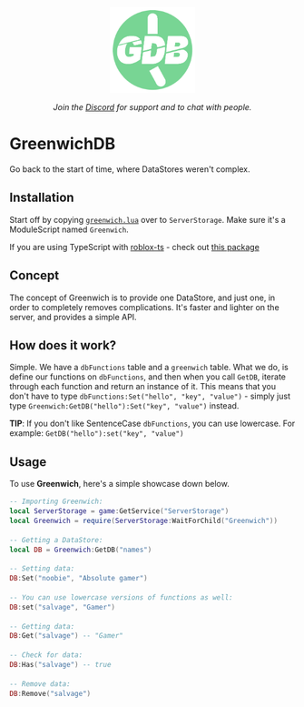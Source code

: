 
<p align="center">
  <img src="./assets/icon.png" alt="Greenwich" width="150" height="150" />
</p>

<p align="center">
<i>Join the <a href="https://discord.gg/vfn3NJ3TUm">Discord</a> for support and to chat with people.</i>
</p>

# GreenwichDB
Go back to the start of time, where DataStores weren't complex.

## Installation

Start off by copying [`greenwich.lua`](/greenwich.lua) over to `ServerStorage`. Make sure it's a ModuleScript named `Greenwich`.

If you are using TypeScript with [roblox-ts](https://roblox.ts) - check out [this package](https://npmjs.com/package/@rbxts/greenwichdb)

## Concept

The concept of Greenwich is to provide one DataStore, and just one, in order to completely removes complications. It's faster and lighter on the server, and provides a simple API.

## How does it work?

Simple. We have a `dbFunctions` table and a `greenwich` table. What we do, is define our functions on `dbFunctions`, and then when you call `GetDB`, iterate through each function and return an instance of it. This means that you don't have to type `dbFunctions:Set("hello", "key", "value")` - simply just type `Greenwich:GetDB("hello"):Set("key", "value")` instead.

**TIP**: If you don't like SentenceCase `dbFunctions`, you can use lowercase. For example: `GetDB("hello"):set("key", "value")`

## Usage

To use **Greenwich**, here's a simple showcase down below.

```lua
-- Importing Greenwich:
local ServerStorage = game:GetService("ServerStorage")
local Greenwich = require(ServerStorage:WaitForChild("Greenwich"))

-- Getting a DataStore:
local DB = Greenwich:GetDB("names")

-- Setting data:
DB:Set("noobie", "Absolute gamer")

-- You can use lowercase versions of functions as well:
DB:set("salvage", "Gamer")

-- Getting data:
DB:Get("salvage") -- "Gamer"

-- Check for data:
DB:Has("salvage") -- true

-- Remove data:
DB:Remove("salvage")
```
